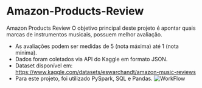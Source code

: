 # Amazon-Products-Review
Amazon Products Review
O objetivo principal deste projeto é apontar quais marcas de instrumentos musicais, possuem melhor avaliação.


*   As avaliações podem ser medidas de 5 (nota máxima) até 1 (nota mínima).
*   Dados foram coletados via API do Kaggle em formato JSON.
*   Dataset disponível em: https://www.kaggle.com/datasets/eswarchandt/amazon-music-reviews
*   Para este projeto, foi utilizado PySpark, SQL e Pandas.
![WorkFlow](https://user-images.githubusercontent.com/98396618/230798975-edd3db11-408d-45fa-9858-499092bb63b2.JPG)
